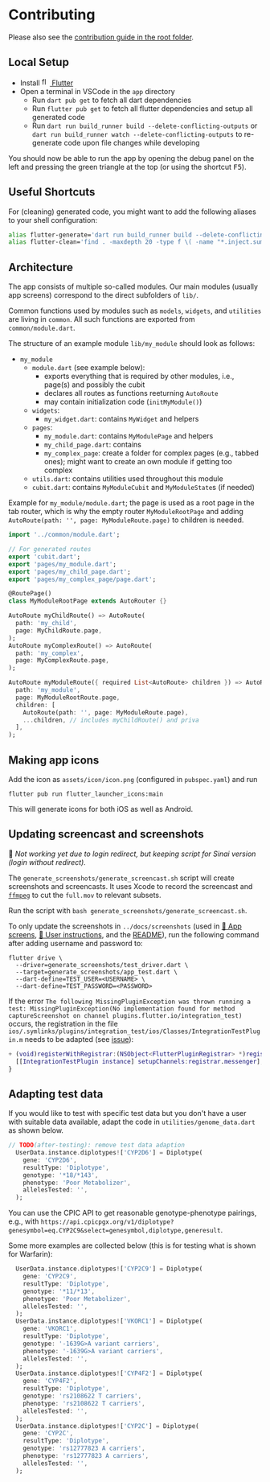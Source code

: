 # Contributing

Please also see the [contribution guide in the root folder](../CONTRIBUTING.md).

## Local Setup

- Install [<img alt="flutter-logo"
  src="https://user-images.githubusercontent.com/82543715/142913349-54aafb75-8938-4299-b308-ecd2c4a226e7.png"
  width="16" height="16"> Flutter](https://flutter.dev/docs/get-started/install)
- Open a terminal in VSCode in the `app` directory
  - Run `dart pub get` to fetch all dart dependencies
  - Run `flutter pub get` to fetch all flutter dependencies and setup all
    generated code
  - Run `dart run build_runner build --delete-conflicting-outputs` or
    `dart run build_runner watch --delete-conflicting-outputs` to
    re-generate code upon file changes while developing

You should now be able to run the app by opening the debug panel on the left and
pressing the green triangle at the top (or using the shortcut <kbd>F5</kbd>).

## Useful Shortcuts

For (cleaning) generated code, you might want to add the following aliases to
your shell configuration:

```bash
alias flutter-generate='dart run build_runner build --delete-conflicting-outputs'
alias flutter-clean='find . -maxdepth 20 -type f \( -name "*.inject.summary" -o -name "*.inject.dart" -o  -name "*.g.dart" \) -delete'
```

## Architecture

The app consists of multiple so-called modules. Our main modules (usually app
screens) correspond to the direct subfolders of `lib/`.

Common functions used by modules such as `models`, `widgets`, and `utilities`
are living in `common`. All such functions are exported from
`common/module.dart`.

The structure of an example module `lib/my_module` should look as follows:

- `my_module`
  - `module.dart` (see example below):
    - exports everything that is required by other modules, i.e., page(s) and
      possibly the cubit
    - declares all routes as functions reeturning `AutoRoute`
    - may contain initialization code (`initMyModule()`)
  - `widgets`:
    - `my_widget.dart`: contains `MyWidget` and helpers
  - `pages`:
    - `my_module.dart`: contains `MyModulePage` and helpers
    - `my_child_page.dart`: contains
    - `my_complex_page`: create a folder for complex pages (e.g., tabbed ones);
      might want to create an own module if getting too complex
  - `utils.dart`: contains utilities used throughout this module
  - `cubit.dart`: contains `MyModuleCubit` and `MyModuleState`s (if needed)

Example for `my_module/module.dart`; the page is used as a root page in the tab
router, which is why the empty router `MyModuleRootPage` and adding
`AutoRoute(path: '', page: MyModuleRoute.page)` to children is needed.

```dart
import '../common/module.dart';

// For generated routes
export 'cubit.dart';
export 'pages/my_module.dart';
export 'pages/my_child_page.dart';
export 'pages/my_complex_page/page.dart';

@RoutePage()      
class MyModuleRootPage extends AutoRouter {}

AutoRoute myChildRoute() => AutoRoute(
  path: 'my_child',
  page: MyChildRoute.page,
);
AutoRoute myComplexRoute() => AutoRoute(
  path: 'my_complex',
  page: MyComplexRoute.page,
);

AutoRoute myModuleRoute({ required List<AutoRoute> children }) => AutoRoute(
  path: 'my_module',
  page: MyModuleRootRoute.page,
  children: [
    AutoRoute(path: '', page: MyModuleRoute.page),
    ...children, // includes myChildRoute() and priva
  ],
);
```

## Making app icons

Add the icon as `assets/icon/icon.png` (configured in `pubspec.yaml`) and run

```shell
flutter pub run flutter_launcher_icons:main
```

This will generate icons for both iOS as well as Android.

## Updating screencast and screenshots

🙅 _Not working yet due to login redirect, but keeping script for Sinai_
_version (login without redirect)._

The `generate_screenshots/generate_screencast.sh` script will create screenshots
and screencasts. It uses Xcode to record the screencast and
[`ffmpeg`](https://ffmpeg.org/)
to cut the `full.mov` to relevant subsets.

Run the script with `bash generate_screenshots/generate_screencast.sh`.

To only update the screenshots in `../docs/screenshots`
(used in [📑 App screens](../docs/App-screens.md),
[📑 User instructions](../docs/User-instructions.html), and the
[README](./README.md)), run the following command after adding username and
password to:

```shell
flutter drive \
  --driver=generate_screenshots/test_driver.dart \
  --target=generate_screenshots/app_test.dart \
  --dart-define=TEST_USER=<USERNAME> \
  --dart-define=TEST_PASSWORD=<PASSWORD>
```

If the error `The following MissingPluginException was thrown running a test:
MissingPluginException(No implementation found for method captureScreenshot on
channel plugins.flutter.io/integration_test)` occurs, the registration in the
file
`ios/.symlinks/plugins/integration_test/ios/Classes/IntegrationTestPlugin.m`
needs to be adapted (see
[issue](https://github.com/flutter/flutter/issues/91668)):

```m
+ (void)registerWithRegistrar:(NSObject<FlutterPluginRegistrar> *)registrar {
  [[IntegrationTestPlugin instance] setupChannels:registrar.messenger];
}
```

## Adapting test data

If you would like to test with specific test data but you don't have a user with
suitable data available, adapt the code in `utilities/genome_data.dart` as
shown below.

```dart
// TODO(after-testing): remove test data adaption
  UserData.instance.diplotypes!['CYP2D6'] = Diplotype(
    gene: 'CYP2D6',
    resultType: 'Diplotype',
    genotype: '*18/*143',
    phenotype: 'Poor Metabolizer',
    allelesTested: '',
  );
```

You can use the CPIC API to get reasonable genotype-phenotype pairings, e.g.,
with
`https://api.cpicpgx.org/v1/diplotype?genesymbol=eq.CYP2C9&select=genesymbol,diplotype,generesult`.

Some more examples are collected below (this is for testing what is shown for
Warfarin):

```dart
  UserData.instance.diplotypes!['CYP2C9'] = Diplotype(
    gene: 'CYP2C9',
    resultType: 'Diplotype',
    genotype: '*11/*13',
    phenotype: 'Poor Metabolizer',
    allelesTested: '',
  );
  UserData.instance.diplotypes!['VKORC1'] = Diplotype(
    gene: 'VKORC1',
    resultType: 'Diplotype',
    genotype: '-1639G>A variant carriers',
    phenotype: '-1639G>A variant carriers',
    allelesTested: '',
  );
  UserData.instance.diplotypes!['CYP4F2'] = Diplotype(
    gene: 'CYP4F2',
    resultType: 'Diplotype',
    genotype: 'rs2108622 T carriers',
    phenotype: 'rs2108622 T carriers',
    allelesTested: '',
  );
  UserData.instance.diplotypes!['CYP2C'] = Diplotype(
    gene: 'CYP2C',
    resultType: 'Diplotype',
    genotype: 'rs12777823 A carriers',
    phenotype: 'rs12777823 A carriers',
    allelesTested: '',
  );
```
